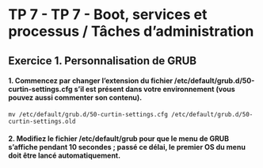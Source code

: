# TP 7 - TP 7 - Boot, services et processus / Tâches d’administration


## Exercice 1. Personnalisation de GRUB

#### 1. Commencez par changer l’extension du fichier /etc/default/grub.d/50-curtin-settings.cfg s’il est présent dans votre environnement (vous pouvez aussi commenter son contenu).
`mv /etc/default/grub.d/50-curtin-settings.cfg /etc/default/grub.d/50-curtin-settings.old`

#### 2. Modifiez le fichier /etc/default/grub pour que le menu de GRUB s’affiche pendant 10 secondes ; passé ce délai, le premier OS du menu doit être lancé automatiquement.
